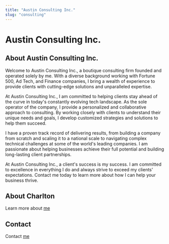 ```yaml
---
title: "Austin Consulting Inc."
slug: "consulting"
---
```

# Austin Consulting Inc.

## About Austin Consulting Inc.
Welcome to Austin Consulting Inc., a boutique consulting firm founded and operated solely by me. With a diverse background working with Fortune 500, Ad Tech, and Finance companies, I bring a wealth of experience to provide clients with cutting-edge solutions and unparalleled expertise.

At Austin Consulting Inc., I am committed to helping clients stay ahead of the curve in today's constantly evolving tech landscape. As the sole operator of the company, I provide a personalized and collaborative approach to consulting. By working closely with clients to understand their unique needs and goals, I develop customized strategies and solutions to help them succeed.

I have a proven track record of delivering results, from building a company from scratch and scaling it to a national scale to navigating complex technical challenges at some of the world's leading companies. I am passionate about helping businesses achieve their full potential and building long-lasting client partnerships.

At Austin Consulting Inc., a client's success is my success. I am committed to excellence in everything I do and always strive to exceed my clients' expectations. Contact me today to learn more about how I can help your business thrive.


## About Charlton
Learn more about [me](/about)


## Contact
Contact [me](/contact)